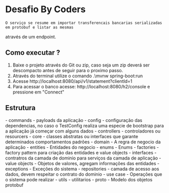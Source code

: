 <h1>Desafio By Coders</h1>

    O serviço se resume em importar transferencais bancarias serializadas em protobuf e listar as mesmas
através de um endpoint.

<h2>Como executar ?</h2>

1. Baixe o projeto através do Git ou zip, caso seja um zip deverá ser descompacto antes de seguir para o proximo passo.
2. Através do terminal utilize o comando .\mvnw spring-boot:run
3. Acesse http://localhost:8080/api/v1/statement?clientId=1
4. Para acessar o banco acesse: http://localhost:8080/h2/console e pressione em "Connect"

<h2>Estrutura</h2>
 - commands - payloads da aplicação
 - config - configuração das dependencias, no caso o TestConfig realiza uma especie de bootstrap para a aplicação já começar com alguns dados
 - controllers - controladores ou resourcers
 - core - classes abstratas ou interfaces que garante determinados comportamentos padrões
 - domain - A regra de negocio da aplicação
   - entities - Entidades do negocio
   - enums - Enums
   - factories - factory pattern para criação das entidades e value objects
   - interfaces - contratros da camada de dominio para serviços da camada de aplicação
   - value objects - Objetos de valores, agregam informações das entidades
 - exceptions - Exceções do sistema
 - repositories - camada de acesso aos dados, devem respeitar o contrato do dominio
 - use case - Operações que o sistema pode realizar
 - utils - utilitarios
 - proto - Modelo dos objetos protobuf



